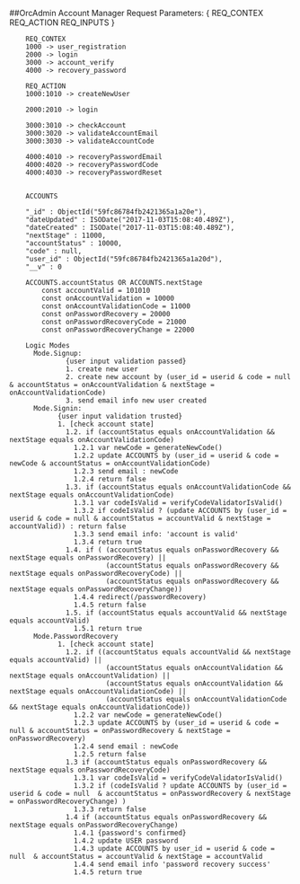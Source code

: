 ##OrcAdmin
        Account Manager
        Request Parameters: { REQ_CONTEX      REQ_ACTION      REQ_INPUTS }

        REQ_CONTEX
        1000 -> user_registration
        2000 -> login
        3000 -> account_verify
        4000 -> recovery_password

        REQ_ACTION
        1000:1010 -> createNewUser

        2000:2010 -> login

        3000:3010 -> checkAccount
        3000:3020 -> validateAccountEmail
        3000:3030 -> validateAccountCode

        4000:4010 -> recoveryPasswordEmail
        4000:4020 -> recoveryPasswordCode
        4000:4030 -> recoveryPasswordReset


        ACCOUNTS 
        
        "_id" : ObjectId("59fc86784fb2421365a1a20e"),
        "dateUpdated" : ISODate("2017-11-03T15:08:40.489Z"),
        "dateCreated" : ISODate("2017-11-03T15:08:40.489Z"),
        "nextStage" : 11000,
        "accountStatus" : 10000,
        "code" : null,
        "user_id" : ObjectId("59fc86784fb2421365a1a20d"),
        "__v" : 0
       
        ACCOUNTS.accountStatus OR ACCOUNTS.nextStage
            const accountValid = 101010
            const onAccountValidation = 10000
            const onAccountValidationCode = 11000
            const onPasswordRecovery = 20000
            const onPasswordRecoveryCode = 21000
            const onPasswordRecoveryChange = 22000

        Logic Modes
          Mode.Signup: 
                  {user input validation passed}
                  1. create new user 
                  2. create new account by (user_id = userid & code = null  & accountStatus = onAccountValidation & nextStage = onAccountValidationCode)
                  3. send email info new user created
          Mode.Signin: 
                {user input validation trusted}
                1. [check account state] 
                  1.2. if (accountStatus equals onAccountValidation && nextStage equals onAccountValidationCode) 
                    1.2.1 var newCode = generateNewCode()
                    1.2.2 update ACCOUNTS by (user_id = userid & code = newCode & accountStatus = onAccountValidationCode) 
                    1.2.3 send email : newCode
                    1.2.4 return false
                  1.3. if (accountStatus equals onAccountValidationCode && nextStage equals onAccountValidationCode)
                    1.3.1 var codeIsValid = verifyCodeValidatorIsValid()
                    1.3.2 if codeIsValid ? (update ACCOUNTS by (user_id = userid & code = null & accountStatus = accountValid & nextStage = accountValid)) : return false
                    1.3.3 send email info: 'account is valid'
                    1.3.4 return true
                  1.4. if ( (accountStatus equals onPasswordRecovery && nextStage equals onPasswordRecovery) || 
                            (accountStatus equals onPasswordRecovery && nextStage equals onPasswordRecoveryCode) ||
                            (accountStatus equals onPasswordRecovery && nextStage equals onPasswordRecoveryChange))          
                    1.4.4 redirect(/passwordRecovery)        
                    1.4.5 return false
                  1.5. if (accountStatus equals accountValid && nextStage equals accountValid)
                    1.5.1 return true
          Mode.PasswordRecovery
                1. [check account state]
                  1.2. if ((accountStatus equals accountValid && nextStage equals accountValid) || 
                            (accountStatus equals onAccountValidation && nextStage equals onAccountValidation) || 
                            (accountStatus equals onAccountValidation && nextStage equals onAccountValidationCode) || 
                            (accountStatus equals onAccountValidationCode && nextStage equals onAccountValidationCode))
                    1.2.2 var newCode = generateNewCode()
                    1.2.3 update ACCOUNTS by (user_id = userid & code = null & accountStatus = onPasswordRecovery & nextStage = onPasswordRecovery)
                    1.2.4 send email : newCode
                    1.2.5 return false
                  1.3 if (accountStatus equals onPasswordRecovery && nextStage equals onPasswordRecoveryCode)
                    1.3.1 var codeIsValid = verifyCodeValidatorIsValid()
                    1.3.2 if (codeIsValid ? update ACCOUNTS by (user_id = userid & code = null  & accountStatus = onPasswordRecovery & nextStage = onPasswordRecoveryChange) )
                    1.3.3 return false
                  1.4 if (accountStatus equals onPasswordRecovery && nextStage equals onPasswordRecoveryChange)
                    1.4.1 {password's confirmed}
                    1.4.2 update USER password 
                    1.4.3 update ACCOUNTS by user_id = userid & code = null  & accountStatus = accountValid & nextStage = accountValid
                    1.4.4 send email info 'password recovery success'
                    1.4.5 return true





        

        




